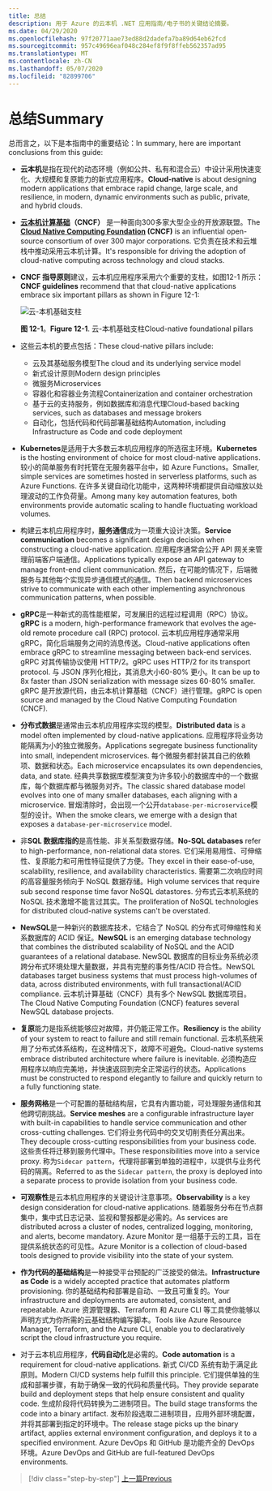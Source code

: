 ```yaml
---
title: 总结
description: 用于 Azure 的云本机 .NET 应用指南/电子书的关键结论摘要。
ms.date: 04/29/2020
ms.openlocfilehash: 97f20771aae73ed88d2dadefa7ba89d64eb62fcd
ms.sourcegitcommit: 957c49696eaf048c284ef8f9f8ffeb562357ad95
ms.translationtype: MT
ms.contentlocale: zh-CN
ms.lasthandoff: 05/07/2020
ms.locfileid: "82899706"
---
```

# <a name="summary"></a><span data-ttu-id="e497a-103">总结</span><span class="sxs-lookup"><span data-stu-id="e497a-103">Summary</span></span>

<span data-ttu-id="e497a-104">总而言之，以下是本指南中的重要结论：</span><span class="sxs-lookup"><span data-stu-id="e497a-104">In summary, here are important conclusions from this guide:</span></span>

- <span data-ttu-id="e497a-105">**云本机**是指在现代的动态环境（例如公共、私有和混合云）中设计采用快速变化、大规模和复原能力的新式应用程序。</span><span class="sxs-lookup"><span data-stu-id="e497a-105">**Cloud-native** is about designing modern applications that embrace rapid change, large scale, and resilience, in modern, dynamic environments such as public, private, and hybrid clouds.</span></span>

- <span data-ttu-id="e497a-106">**[云本机计算基础](https://www.cncf.io/)（CNCF）** 是一种面向300多家大型企业的开放源联盟。</span><span class="sxs-lookup"><span data-stu-id="e497a-106">The **[Cloud Native Computing Foundation](https://www.cncf.io/) (CNCF)** is an influential open-source consortium of over 300 major corporations.</span></span> <span data-ttu-id="e497a-107">它负责在技术和云堆栈中推动采用云本机计算。</span><span class="sxs-lookup"><span data-stu-id="e497a-107">It's responsible for driving the adoption of cloud-native computing across technology and cloud stacks.</span></span>

- <span data-ttu-id="e497a-108">**CNCF 指导原则**建议，云本机应用程序采用六个重要的支柱，如图12-1 所示：</span><span class="sxs-lookup"><span data-stu-id="e497a-108">**CNCF guidelines** recommend that that cloud-native applications embrace six important pillars as shown in Figure 12-1:</span></span>

  ![云-本机基础支柱](./media/cloud-native-foundational-pillars.png)

  <span data-ttu-id="e497a-110">**图 12-1**。</span><span class="sxs-lookup"><span data-stu-id="e497a-110">**Figure 12-1**.</span></span> <span data-ttu-id="e497a-111">云-本机基础支柱</span><span class="sxs-lookup"><span data-stu-id="e497a-111">Cloud-native foundational pillars</span></span>

- <span data-ttu-id="e497a-112">这些云本机的要点包括：</span><span class="sxs-lookup"><span data-stu-id="e497a-112">These cloud-native pillars include:</span></span>
  - <span data-ttu-id="e497a-113">云及其基础服务模型</span><span class="sxs-lookup"><span data-stu-id="e497a-113">The cloud and its underlying service model</span></span>
  - <span data-ttu-id="e497a-114">新式设计原则</span><span class="sxs-lookup"><span data-stu-id="e497a-114">Modern design principles</span></span>
  - <span data-ttu-id="e497a-115">微服务</span><span class="sxs-lookup"><span data-stu-id="e497a-115">Microservices</span></span>
  - <span data-ttu-id="e497a-116">容器化和容器业务流程</span><span class="sxs-lookup"><span data-stu-id="e497a-116">Containerization and container orchestration</span></span>
  - <span data-ttu-id="e497a-117">基于云的支持服务，例如数据库和消息代理</span><span class="sxs-lookup"><span data-stu-id="e497a-117">Cloud-based backing services, such as databases and message brokers</span></span>
  - <span data-ttu-id="e497a-118">自动化，包括代码和代码部署基础结构</span><span class="sxs-lookup"><span data-stu-id="e497a-118">Automation, including Infrastructure as Code and code deployment</span></span>

- <span data-ttu-id="e497a-119">**Kubernetes**是适用于大多数云本机应用程序的所选宿主环境。</span><span class="sxs-lookup"><span data-stu-id="e497a-119">**Kubernetes** is the hosting environment of choice for most cloud-native applications.</span></span> <span data-ttu-id="e497a-120">较小的简单服务有时托管在无服务器平台中，如 Azure Functions。</span><span class="sxs-lookup"><span data-stu-id="e497a-120">Smaller, simple services are sometimes hosted in serverless platforms, such as Azure Functions.</span></span> <span data-ttu-id="e497a-121">在许多关键自动化功能中，这两种环境都提供自动缩放以处理波动的工作负荷量。</span><span class="sxs-lookup"><span data-stu-id="e497a-121">Among many key automation features, both environments provide automatic scaling to handle fluctuating workload volumes.</span></span>

- <span data-ttu-id="e497a-122">构建云本机应用程序时，**服务通信**成为一项重大设计决策。</span><span class="sxs-lookup"><span data-stu-id="e497a-122">**Service communication** becomes a significant design decision when constructing a cloud-native application.</span></span> <span data-ttu-id="e497a-123">应用程序通常会公开 API 网关来管理前端客户端通信。</span><span class="sxs-lookup"><span data-stu-id="e497a-123">Applications typically expose an API gateway to manage front-end client communication.</span></span> <span data-ttu-id="e497a-124">然后，在可能的情况下，后端微服务与其他每个实现异步通信模式的通信。</span><span class="sxs-lookup"><span data-stu-id="e497a-124">Then backend microservices strive to communicate with each other implementing asynchronous communication patterns, when possible.</span></span>

- <span data-ttu-id="e497a-125">**gRPC**是一种新式的高性能框架，可发展旧的远程过程调用（RPC）协议。</span><span class="sxs-lookup"><span data-stu-id="e497a-125">**gRPC** is a modern, high-performance framework that evolves the age-old remote procedure call (RPC) protocol.</span></span> <span data-ttu-id="e497a-126">云本机应用程序通常采用 gRPC，简化后端服务之间的消息传送。</span><span class="sxs-lookup"><span data-stu-id="e497a-126">Cloud-native applications often embrace gRPC to streamline messaging between back-end services.</span></span> <span data-ttu-id="e497a-127">gRPC 对其传输协议使用 HTTP/2。</span><span class="sxs-lookup"><span data-stu-id="e497a-127">gRPC uses HTTP/2 for its transport protocol.</span></span> <span data-ttu-id="e497a-128">与 JSON 序列化相比，其消息大小60-80% 更小。</span><span class="sxs-lookup"><span data-stu-id="e497a-128">It can be up to 8x faster than JSON serialization with message sizes 60-80% smaller.</span></span> <span data-ttu-id="e497a-129">gRPC 是开放源代码，由云本机计算基础（CNCF）进行管理。</span><span class="sxs-lookup"><span data-stu-id="e497a-129">gRPC is open source and managed by the Cloud Native Computing Foundation (CNCF).</span></span>

- <span data-ttu-id="e497a-130">**分布式数据**是通常由云本机应用程序实现的模型。</span><span class="sxs-lookup"><span data-stu-id="e497a-130">**Distributed data** is a model often implemented by cloud-native applications.</span></span> <span data-ttu-id="e497a-131">应用程序将业务功能隔离为小的独立微服务。</span><span class="sxs-lookup"><span data-stu-id="e497a-131">Applications segregate business functionality into small, independent microservices.</span></span> <span data-ttu-id="e497a-132">每个微服务都封装其自己的依赖项、数据和状态。</span><span class="sxs-lookup"><span data-stu-id="e497a-132">Each microservice encapsulates its own dependencies, data, and state.</span></span> <span data-ttu-id="e497a-133">经典共享数据库模型演变为许多较小的数据库中的一个数据库，每个数据库都与微服务对齐。</span><span class="sxs-lookup"><span data-stu-id="e497a-133">The classic shared database model evolves into one of many smaller databases, each aligning with a microservice.</span></span> <span data-ttu-id="e497a-134">冒烟清除时，会出现一个公开`database-per-microservice`模型的设计。</span><span class="sxs-lookup"><span data-stu-id="e497a-134">When the smoke clears, we emerge with a design that exposes a `database-per-microservice` model.</span></span>

- <span data-ttu-id="e497a-135">非**SQL 数据库指的**是高性能、非关系型数据存储。</span><span class="sxs-lookup"><span data-stu-id="e497a-135">**No-SQL databases** refer to high-performance, non-relational data stores.</span></span> <span data-ttu-id="e497a-136">它们采用易用性、可伸缩性、复原能力和可用性特征提供了方便。</span><span class="sxs-lookup"><span data-stu-id="e497a-136">They excel in their ease-of-use, scalability, resilience, and availability characteristics.</span></span> <span data-ttu-id="e497a-137">需要第二次响应时间的高容量服务倾向于 NoSQL 数据存储。</span><span class="sxs-lookup"><span data-stu-id="e497a-137">High volume services that require sub second response time favor NoSQL datastores.</span></span> <span data-ttu-id="e497a-138">分布式云本机系统的 NoSQL 技术激增不能言过其实。</span><span class="sxs-lookup"><span data-stu-id="e497a-138">The proliferation of NoSQL technologies for distributed cloud-native systems can't be overstated.</span></span>

- <span data-ttu-id="e497a-139">**NewSQL**是一种新兴的数据库技术，它结合了 NoSQL 的分布式可伸缩性和关系数据库的 ACID 保证。</span><span class="sxs-lookup"><span data-stu-id="e497a-139">**NewSQL** is an emerging database technology that combines the distributed scalability of NoSQL and the ACID guarantees of a relational database.</span></span> <span data-ttu-id="e497a-140">NewSQL 数据库的目标业务系统必须跨分布式环境处理大量数据，并具有完整的事务性/ACID 符合性。</span><span class="sxs-lookup"><span data-stu-id="e497a-140">NewSQL databases target business systems that must process high-volumes of data, across distributed environments, with full transactional/ACID compliance.</span></span> <span data-ttu-id="e497a-141">云本机计算基础（CNCF）具有多个 NewSQL 数据库项目。</span><span class="sxs-lookup"><span data-stu-id="e497a-141">The Cloud Native Computing Foundation (CNCF) features several NewSQL database projects.</span></span>

- <span data-ttu-id="e497a-142">**复原**能力是指系统能够应对故障，并仍能正常工作。</span><span class="sxs-lookup"><span data-stu-id="e497a-142">**Resiliency** is the ability of your system to react to failure and still remain functional.</span></span> <span data-ttu-id="e497a-143">云本机系统采用了分布式体系结构，在这种情况下，故障不可避免。</span><span class="sxs-lookup"><span data-stu-id="e497a-143">Cloud-native systems embrace distributed architecture where failure is inevitable.</span></span> <span data-ttu-id="e497a-144">必须构造应用程序以响应完美地，并快速返回到完全正常运行的状态。</span><span class="sxs-lookup"><span data-stu-id="e497a-144">Applications must be constructed to respond elegantly to failure and quickly return to a fully functioning state.</span></span>

- <span data-ttu-id="e497a-145">**服务网格**是一个可配置的基础结构层，它具有内置功能，可处理服务通信和其他跨切削挑战。</span><span class="sxs-lookup"><span data-stu-id="e497a-145">**Service meshes** are a configurable infrastructure layer with built-in capabilities to handle service communication and other cross-cutting challenges.</span></span> <span data-ttu-id="e497a-146">它们将业务代码中的交叉切削责任分离出来。</span><span class="sxs-lookup"><span data-stu-id="e497a-146">They decouple cross-cutting responsibilities from your business code.</span></span> <span data-ttu-id="e497a-147">这些责任将迁移到服务代理中。</span><span class="sxs-lookup"><span data-stu-id="e497a-147">These responsibilities move into a service proxy.</span></span> <span data-ttu-id="e497a-148">称为`Sidecar pattern`，代理将部署到单独的进程中，以提供与业务代码的隔离。</span><span class="sxs-lookup"><span data-stu-id="e497a-148">Referred to as the `Sidecar pattern`, the proxy is deployed into a separate process to provide isolation from your business code.</span></span>

- <span data-ttu-id="e497a-149">**可观察性**是云本机应用程序的关键设计注意事项。</span><span class="sxs-lookup"><span data-stu-id="e497a-149">**Observability** is a key design consideration for cloud-native applications.</span></span> <span data-ttu-id="e497a-150">随着服务分布在节点群集中，集中式日志记录、监视和警报都是必需的。</span><span class="sxs-lookup"><span data-stu-id="e497a-150">As services are distributed across a cluster of nodes, centralized logging, monitoring, and alerts, become mandatory.</span></span> <span data-ttu-id="e497a-151">Azure Monitor 是一组基于云的工具，旨在提供系统状态的可见性。</span><span class="sxs-lookup"><span data-stu-id="e497a-151">Azure Monitor is a collection of cloud-based tools designed to provide visibility into the state of your system.</span></span>

- <span data-ttu-id="e497a-152">**作为代码的基础结构**是一种接受平台预配的广泛接受的做法。</span><span class="sxs-lookup"><span data-stu-id="e497a-152">**Infrastructure as Code** is a widely accepted practice that automates platform provisioning.</span></span> <span data-ttu-id="e497a-153">你的基础结构和部署是自动、一致且可重复的。</span><span class="sxs-lookup"><span data-stu-id="e497a-153">Your infrastructure and deployments are automated, consistent, and repeatable.</span></span> <span data-ttu-id="e497a-154">Azure 资源管理器、Terraform 和 Azure CLI 等工具使你能够以声明方式为你所需的云基础结构编写脚本。</span><span class="sxs-lookup"><span data-stu-id="e497a-154">Tools like Azure Resource Manager, Terraform, and the Azure CLI, enable you to declaratively script the cloud infrastructure you require.</span></span>

- <span data-ttu-id="e497a-155">对于云本机应用程序，**代码自动化**是必需的。</span><span class="sxs-lookup"><span data-stu-id="e497a-155">**Code automation** is a requirement for cloud-native applications.</span></span> <span data-ttu-id="e497a-156">新式 CI/CD 系统有助于满足此原则。</span><span class="sxs-lookup"><span data-stu-id="e497a-156">Modern CI/CD systems help fulfill this principle.</span></span> <span data-ttu-id="e497a-157">它们提供单独的生成和部署步骤，有助于确保一致的代码和质量代码。</span><span class="sxs-lookup"><span data-stu-id="e497a-157">They provide separate build and deployment steps that help ensure consistent and quality code.</span></span> <span data-ttu-id="e497a-158">生成阶段将代码转换为二进制项目。</span><span class="sxs-lookup"><span data-stu-id="e497a-158">The build stage transforms the code into a binary artifact.</span></span> <span data-ttu-id="e497a-159">发布阶段选取二进制项目，应用外部环境配置，并将其部署到指定的环境中。</span><span class="sxs-lookup"><span data-stu-id="e497a-159">The release stage picks up the binary artifact, applies external environment configuration, and deploys it to a specified environment.</span></span> <span data-ttu-id="e497a-160">Azure DevOps 和 GitHub 是功能齐全的 DevOps 环境。</span><span class="sxs-lookup"><span data-stu-id="e497a-160">Azure DevOps and GitHub are full-featured DevOps environments.</span></span>

>[!div class="step-by-step"]
>[<span data-ttu-id="e497a-161">上一篇</span><span class="sxs-lookup"><span data-stu-id="e497a-161">Previous</span></span>](application-bundles.md)
